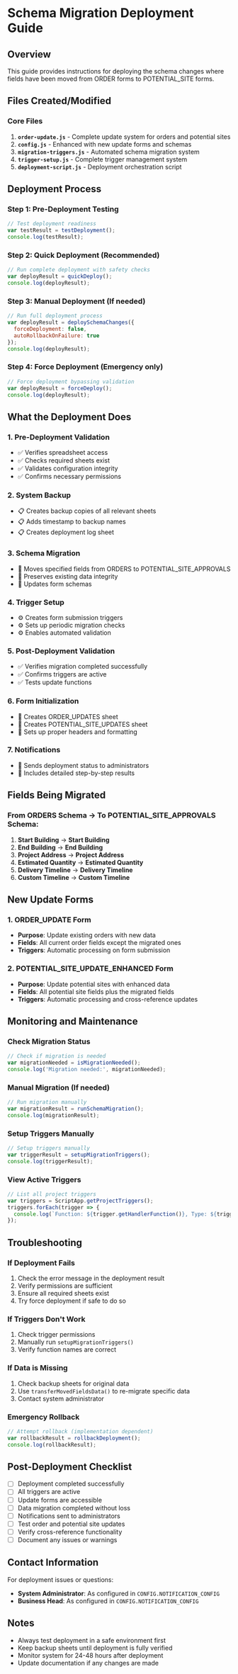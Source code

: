 # Schema Migration Deployment Guide

## Overview
This guide provides instructions for deploying the schema changes where fields have been moved from ORDER forms to POTENTIAL_SITE forms.

## Files Created/Modified

### Core Files
1. **`order-update.js`** - Complete update system for orders and potential sites
2. **`config.js`** - Enhanced with new update forms and schemas
3. **`migration-triggers.js`** - Automated schema migration system
4. **`trigger-setup.js`** - Complete trigger management system
5. **`deployment-script.js`** - Deployment orchestration script

## Deployment Process

### Step 1: Pre-Deployment Testing
```javascript
// Test deployment readiness
var testResult = testDeployment();
console.log(testResult);
```

### Step 2: Quick Deployment (Recommended)
```javascript
// Run complete deployment with safety checks
var deployResult = quickDeploy();
console.log(deployResult);
```

### Step 3: Manual Deployment (If needed)
```javascript
// Run full deployment process
var deployResult = deploySchemaChanges({
  forceDeployment: false,
  autoRollbackOnFailure: true
});
console.log(deployResult);
```

### Step 4: Force Deployment (Emergency only)
```javascript
// Force deployment bypassing validation
var deployResult = forceDeploy();
console.log(deployResult);
```

## What the Deployment Does

### 1. Pre-Deployment Validation
- ✅ Verifies spreadsheet access
- ✅ Checks required sheets exist
- ✅ Validates configuration integrity
- ✅ Confirms necessary permissions

### 2. System Backup
- 📋 Creates backup copies of all relevant sheets
- 📋 Adds timestamp to backup names
- 📋 Creates deployment log sheet

### 3. Schema Migration
- 🔄 Moves specified fields from ORDERS to POTENTIAL_SITE_APPROVALS
- 🔄 Preserves existing data integrity
- 🔄 Updates form schemas

### 4. Trigger Setup
- ⚙️ Creates form submission triggers
- ⚙️ Sets up periodic migration checks
- ⚙️ Enables automated validation

### 5. Post-Deployment Validation
- ✅ Verifies migration completed successfully
- ✅ Confirms triggers are active
- ✅ Tests update functions

### 6. Form Initialization
- 📝 Creates ORDER_UPDATES sheet
- 📝 Creates POTENTIAL_SITE_UPDATES sheet
- 📝 Sets up proper headers and formatting

### 7. Notifications
- 📧 Sends deployment status to administrators
- 📧 Includes detailed step-by-step results

## Fields Being Migrated

### From ORDERS Schema → To POTENTIAL_SITE_APPROVALS Schema:
1. **Start Building** → **Start Building**
2. **End Building** → **End Building** 
3. **Project Address** → **Project Address**
4. **Estimated Quantity** → **Estimated Quantity**
5. **Delivery Timeline** → **Delivery Timeline**
6. **Custom Timeline** → **Custom Timeline**

## New Update Forms

### 1. ORDER_UPDATE Form
- **Purpose**: Update existing orders with new data
- **Fields**: All current order fields except the migrated ones
- **Triggers**: Automatic processing on form submission

### 2. POTENTIAL_SITE_UPDATE_ENHANCED Form
- **Purpose**: Update potential sites with enhanced data
- **Fields**: All potential site fields plus the migrated fields
- **Triggers**: Automatic processing and cross-reference updates

## Monitoring and Maintenance

### Check Migration Status
```javascript
// Check if migration is needed
var migrationNeeded = isMigrationNeeded();
console.log('Migration needed:', migrationNeeded);
```

### Manual Migration (If needed)
```javascript
// Run migration manually
var migrationResult = runSchemaMigration();
console.log(migrationResult);
```

### Setup Triggers Manually
```javascript
// Setup triggers manually
var triggerResult = setupMigrationTriggers();
console.log(triggerResult);
```

### View Active Triggers
```javascript
// List all project triggers
var triggers = ScriptApp.getProjectTriggers();
triggers.forEach(trigger => {
  console.log(`Function: ${trigger.getHandlerFunction()}, Type: ${trigger.getEventType()}`);
});
```

## Troubleshooting

### If Deployment Fails
1. Check the error message in the deployment result
2. Verify permissions are sufficient
3. Ensure all required sheets exist
4. Try force deployment if safe to do so

### If Triggers Don't Work
1. Check trigger permissions
2. Manually run `setupMigrationTriggers()`
3. Verify function names are correct

### If Data is Missing
1. Check backup sheets for original data
2. Use `transferMovedFieldsData()` to re-migrate specific data
3. Contact system administrator

### Emergency Rollback
```javascript
// Attempt rollback (implementation dependent)
var rollbackResult = rollbackDeployment();
console.log(rollbackResult);
```

## Post-Deployment Checklist

- [ ] Deployment completed successfully
- [ ] All triggers are active
- [ ] Update forms are accessible
- [ ] Data migration completed without loss
- [ ] Notifications sent to administrators
- [ ] Test order and potential site updates
- [ ] Verify cross-reference functionality
- [ ] Document any issues or warnings

## Contact Information

For deployment issues or questions:
- **System Administrator**: As configured in `CONFIG.NOTIFICATION_CONFIG`
- **Business Head**: As configured in `CONFIG.NOTIFICATION_CONFIG`

## Notes

- Always test deployment in a safe environment first
- Keep backup sheets until deployment is fully verified
- Monitor system for 24-48 hours after deployment
- Update documentation if any changes are made
